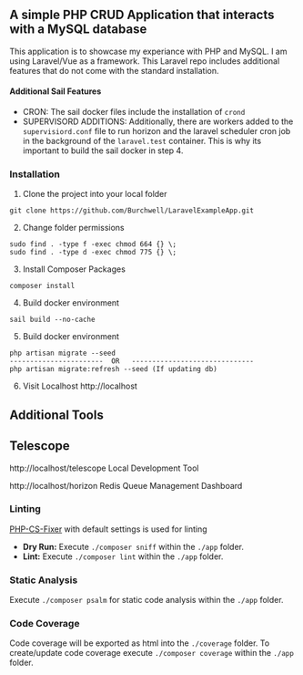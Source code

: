 ## A simple PHP CRUD Application that interacts with a MySQL database

This application is to showcase my experiance with PHP and MySQL. I am using 
Laravel/Vue as a framework. This Laravel repo includes additional features that 
do not come with the standard installation. 

#### Additional Sail Features

- CRON: The sail docker files include the installation of `crond`
- SUPERVISORD ADDITIONS: Additionally, there are workers added to the `supervisiord.conf` file to run horizon and the laravel scheduler cron job in the background of the `laravel.test` container. This is why its important to build the sail docker in step 4.

### Installation
1. Clone the project into your local folder

```
git clone https://github.com/Burchwell/LaravelExampleApp.git
```
2. Change folder permissions
```
sudo find . -type f -exec chmod 664 {} \;   
sudo find . -type d -exec chmod 775 {} \;
```
3. Install Composer Packages
```
composer install
```
4. Build docker environment
```
sail build --no-cache
```
5. Build docker environment
```
php artisan migrate --seed
-----------------------  OR   ------------------------------
php artisan migrate:refresh --seed (If updating db)
```

6. Visit Localhost
http://localhost
## Additional Tools
## Telescope
http://localhost/telescope Local Development Tool

http://localhost/horizon Redis Queue Management Dashboard


### Linting
<a href="https://github.com/PHP-CS-Fixer/PHP-CS-Fixer">PHP-CS-Fixer</a> with default settings is used for linting 

- <b>Dry Run:</b> Execute `./composer sniff` within the `./app` folder.
- <b>Lint:</b> Execute `./composer lint` within the `./app` folder.

### Static Analysis
Execute `./composer psalm` for static code analysis within the `./app` folder.

### Code Coverage
Code coverage will be exported as html into the `./coverage` folder. To create/update code coverage 
execute `./composer coverage` within the `./app` folder.


